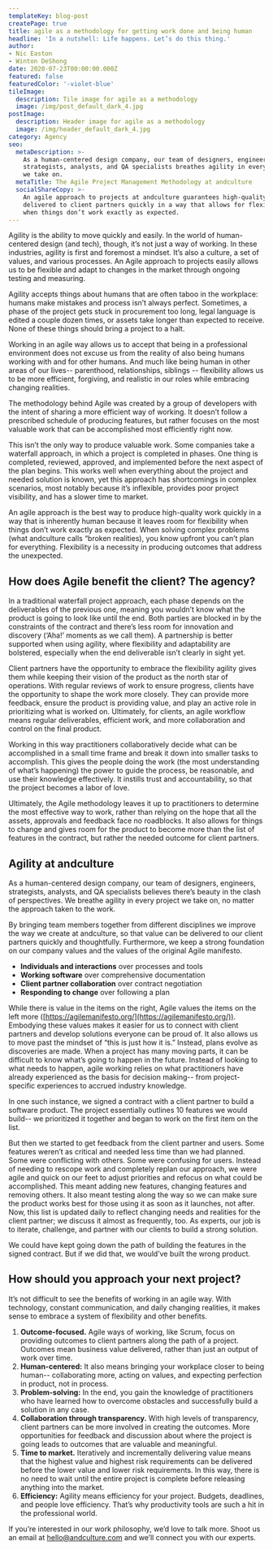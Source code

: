 ```yaml
---
templateKey: blog-post
createPage: true
title: agile as a methodology for getting work done and being human
headline: 'In a nutshell: Life happens. Let’s do this thing.'
author:
- Nic Easton
- Winton DeShong
date: 2020-07-23T00:00:00.000Z
featured: false
featuredColor: '-violet-blue'
tileImage:
  description: Tile image for agile as a methodology
  image: /img/post_default_dark_4.jpg
postImage:
  description: Header image for agile as a methodology
  image: /img/header_default_dark_4.jpg
category: Agency
seo:
  metaDescription: >-
    As a human-centered design company, our team of designers, engineers,
    strategists, analysts, and QA specialists breathes agility in every project
    we take on.
  metaTitle: The Agile Project Management Methodology at andculture
  socialShareCopy: >-
    An agile approach to projects at andculture guarantees high-quality work is
    delivered to client partners quickly in a way that allows for flexibility
    when things don’t work exactly as expected.
---
```

Agility is the ability to move quickly and easily. In the world of human-centered design (and tech), though, it’s not just a way of working. In these industries, agility is first and foremost a mindset. It’s also a culture, a set of values, and various processes. An Agile approach to projects easily allows us to be flexible and adapt to changes in the market through ongoing testing and measuring.

Agility accepts things about humans that are often taboo in the workplace: humans make mistakes and process isn’t always perfect. Sometimes, a phase of the project gets stuck in procurement too long, legal language is edited a couple dozen times, or assets take longer than expected to receive. None of these things should bring a project to a halt.

Working in an agile way allows us to accept that being in a professional environment does not excuse us from the reality of also being humans working with and for other humans. And much like being human in other areas of our lives-- parenthood, relationships, siblings -- flexibility allows us to be more efficient, forgiving, and realistic in our roles while embracing changing realities.

The methodology behind Agile was created by a group of developers with the intent of sharing a more efficient way of working. It doesn’t follow a prescribed schedule of producing features, but rather focuses on the most valuable work that can be accomplished most efficiently right now.

This isn’t the only way to produce valuable work. Some companies take a waterfall approach, in which a project is completed in phases. One thing is completed, reviewed, approved, and implemented before the next aspect of the plan begins. This works well when everything about the project and needed solution is known, yet this approach has shortcomings in complex scenarios, most notably because it’s inflexible, provides poor project visibility, and has a slower time to market.

An agile approach is the best way to produce high-quality work quickly in a way that is inherently human because it leaves room for flexibility when things don’t work exactly as expected. When solving complex problems (what andculture calls “broken realities), you know upfront you can’t plan for everything. Flexibility is a necessity in producing outcomes that address the unexpected.

## How does Agile benefit the client? The agency?

In a traditional waterfall project approach, each phase depends on the deliverables of the previous one, meaning you wouldn’t know what the product is going to look like until the end. Both parties are blocked in by the constraints of the contract and there’s less room for innovation and discovery  (‘Aha!’ moments as we call them). A partnership is better supported when using agility, where flexibility and adaptability are bolstered, especially when the end deliverable isn’t clearly in sight yet.

Client partners have the opportunity to embrace the flexibility agility gives them while keeping their vision of the product as the north star of operations. With regular reviews of work to ensure progress, clients have the opportunity to shape the work more closely. They can provide more feedback, ensure the product is providing value, and play an active role in prioritizing what is worked on. Ultimately, for clients,  an agile workflow means regular deliverables, efficient work, and more collaboration and control on the final product.

Working in this way practitioners collaboratively decide what can be accomplished in a small time frame and break it down into smaller tasks to accomplish. This gives the people doing the work (the most understanding of what’s happening) the power to guide the process, be reasonable, and use their knowledge effectively. It instills trust and accountability, so that the project becomes a labor of love.

Ultimately, the Agile methodology leaves it up to practitioners to determine the most effective way to work, rather than relying on the hope that all the assets, approvals and feedback face no roadblocks. It also allows for things to change and gives room for the product to become more than the list of features in the contract, but rather the needed outcome for client partners.

## Agility at andculture

As a human-centered design company, our team of designers, engineers, strategists, analysts, and QA specialists believes there’s beauty in the clash of perspectives. We breathe agility in every project we take on, no matter the approach taken to the work.

By bringing team members together from different disciplines we improve the way we create at andculture, so that value can be delivered to our client partners quickly and thoughtfully. Furthermore, we keep a strong foundation on our company values and the values of the original Agile manifesto.

* **Individuals and interactions** over processes and tools
* **Working software** over comprehensive documentation
* **Client partner collaboration** over contract negotiation
* **Responding to change** over following a plan

While there is value in the items on the right, Agile values the items on the left more ([https://agilemanifesto.org/](https://agilemanifesto.org/)). Embodying these values makes it easier for us to connect with client partners and develop solutions everyone can be proud of.  It also allows us to move past the mindset of “this is just how it is.” Instead, plans evolve as discoveries are made. When a project has many moving parts, it can be difficult to know what’s going to happen in the future. Instead of looking to what needs to happen, agile working relies on what practitioners have already experienced as the basis for decision making-- from project-specific experiences to accrued industry knowledge.

In one such instance, we signed a contract with a client partner to build a software product. The project essentially outlines 10 features we would build-- we prioritized it together and began to work on the first item on the list.

But then we started to get feedback from the client partner and users. Some features weren’t as critical and needed less time than we had planned. Some were conflicting with others. Some were confusing for users. Instead of needing to rescope work and completely replan our approach, we were agile and quick on our feet to adjust priorities and refocus on what could be accomplished. This meant adding new features, changing features and removing others. It also meant testing along the way so we can make sure the product works best for those using it as soon as it launches, not after.  Now, this list is updated daily to reflect changing needs and realities for the client partner; we discuss it almost as frequently, too. As experts, our job is to iterate, challenge, and partner with our clients to build a strong solution.

We could have kept going down the path of building the features in the signed contract. But if we did that, we would’ve built the wrong product.

## How should you approach your next project?

It’s not difficult to see the benefits of working in an agile way. With technology, constant communication, and daily changing realities, it makes sense to embrace a system of flexibility and other benefits.

1. **Outcome-focused.** Agile ways of working, like Scrum, focus on providing outcomes to client partners along the path of a project. Outcomes mean business value delivered, rather than just an output of work over time.
2. **Human-centered:** It also means bringing your workplace closer to being human-- collaborating more, acting on values, and expecting perfection in product, not in process.
3. **Problem-solving:** In the end, you gain the knowledge of practitioners who have learned how to overcome obstacles and successfully build a solution in any case.
4. **Collaboration through transparency.** With high levels of transparency, client partners can be more involved in creating the outcomes. More opportunities for feedback and discussion about where the project is going leads to outcomes that are valuable and meaningful.
5. **Time to market.** Iteratively and incrementally delivering value means that the ­highest value and highest risk requirements can be delivered before the lower value and lower risk requirements. In this way, there is no need to wait until the entire project is complete before releasing anything into the market.
6. **Efficiency:** Agility means efficiency for your project. Budgets, deadlines, and people love efficiency. That’s why productivity tools are such a hit in the professional world.

If you’re interested in our work philosophy, we’d love to talk more. Shoot us an email at [hello@andculture.com](mailto:hello@andculture.com) and we’ll connect you with our experts.
